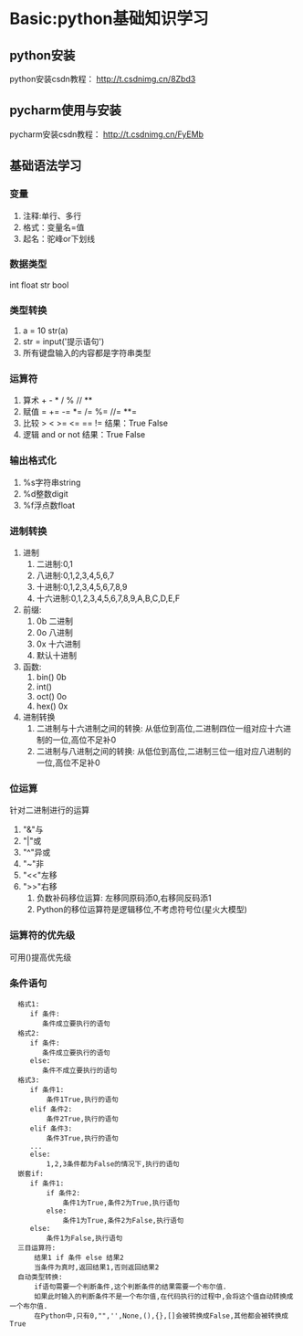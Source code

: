 # Basic:python基础知识学习

## python安装

python安装csdn教程： http://t.csdnimg.cn/8Zbd3

## pycharm使用与安装

pycharm安装csdn教程： http://t.csdnimg.cn/FyEMb

## 基础语法学习

### 变量

1. 注释:单行、多行
2. 格式：变量名=值
3. 起名：驼峰or下划线

### 数据类型

int float str bool

### 类型转换

1. a = 10 str(a)
2. str = input('提示语句')
3. 所有键盘输入的内容都是字符串类型

### 运算符

1. 算术 + - * / % // **
2. 赋值 = += -= *= /= %= //= **=
3. 比较 > < >= <= == != 结果：True False
4. 逻辑 and or not 结果：True False

### 输出格式化
1. %s字符串string
2. %d整数digit
3. %f浮点数float

### 进制转换
1. 进制
   1. 二进制:0,1
   2. 八进制:0,1,2,3,4,5,6,7
   3. 十进制:0,1,2,3,4,5,6,7,8,9
   4. 十六进制:0,1,2,3,4,5,6,7,8,9,A,B,C,D,E,F
2. 前缀:
   1. 0b  二进制
   2. 0o  八进制
   3. 0x  十六进制
   4. 默认十进制
3. 函数:
   1. bin()   0b
   2. int()
   3. oct()   0o
   4. hex()   0x
4. 进制转换
   1. 二进制与十六进制之间的转换:
    从低位到高位,二进制四位一组对应十六进制的一位,高位不足补0
   2. 二进制与八进制之间的转换:
    从低位到高位,二进制三位一组对应八进制的一位,高位不足补0

### 位运算
针对二进制进行的运算
1. "&"与
2. "|"或
3. "^"异或
4. "~"非
5. "<<"左移
6. ">>"右移
   1. 负数补码移位运算:
    左移同原码添0,右移同反码添1
   2. Python的移位运算符是逻辑移位,不考虑符号位(星火大模型)

### 运算符的优先级
可用()提高优先级

### 条件语句
      格式1:
         if 条件:
            条件成立要执行的语句
      格式2:
         if 条件:
            条件成立要执行的语句
         else:
            条件不成立要执行的语句
      格式3:
         if 条件1:
             条件1True,执行的语句
         elif 条件2:
             条件2True,执行的语句
         elif 条件3:
             条件3True,执行的语句
         ...
         else:
             1,2,3条件都为False的情况下,执行的语句
      嵌套if:
         if 条件1:
             if 条件2:
                 条件1为True,条件2为True,执行语句
             else:
                 条件1为True,条件2为False,执行语句
         else:
             条件1为False,执行语句
      三目运算符:
          结果1 if 条件 else 结果2
          当条件为真时,返回结果1,否则返回结果2
      自动类型转换:
          if语句需要一个判断条件,这个判断条件的结果需要一个布尔值.
          如果此时输入的判断条件不是一个布尔值,在代码执行的过程中,会将这个值自动转换成一个布尔值.
          在Python中,只有0,"",'',None,(),{},[]会被转换成False,其他都会被转换成True
